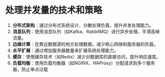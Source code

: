 # 处理并发量的技术和策略

1. **分布式架构**：通过分布式系统设计，分散处理负载，提升并发处理能力。
2. **消息队列**：使用消息队列（如Kafka、RabbitMQ）进行异步处理，平滑高峰流量。
3. **边缘计算**：在靠近数据源的地方处理数据，减少核心网络和服务器的负载。
4. **水平扩展**：通过增加服务器数量来扩展系统处理能力。
5. **缓存**：使用缓存技术（如Redis）减少对数据库的直接访问，提升响应速度。
6. **负载均衡**：使用负载均衡器（如NGINX、HAProxy）分配请求到多个服务器，防止单点过载  
